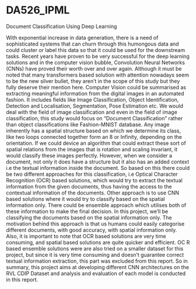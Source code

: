 # DA526_IPML
Document Classification Using Deep Learning

With exponential increase in data generation, there is a need of sophisticated systems that can churn through this humongous data and could cluster or label this data so that it could be used for the downstream tasks. Recent years have proven to be very successful for the deep learning solutions and in the computer vision bubble, Convolution Neural Networks (CNNs) have proved their worth over and over again. Although it must be noted that many transformers based solution with attention nowadays seem to be the new silver bullet, they aren’t in the scope of this study but they fully deserve their mention here. 
	Computer Vision could be summarised as extracting meaningful information from the digital images in an automated fashion. It includes fields like Image Classification, Object Identification, Detection and Localisation, Segmentation, Pose Estimation etc. We would deal with the field of image classification and even in the field of image classification, this study would focus on “Document Classification” rather than object classifications like Fashion-MNIST database. Any image inherently has a spatial structure based on which we determine its class, like two loops connected together form an 8 or Infinity, depending on the orientation. If we could device an algorithm that could extract these sort of spatial relations from the images that is rotation and scaling invariant, it would classify these images perfectly. However, when we consider a document, not only it does have a structure but it also has an added context i.e the textual information inside the document. So based on this there could be two different approaches for this classification, i.e Optical Character Recognition (OCR) based solutions, which would try to extract the textual information from the given documents, thus having the access to the contextual information of the documents. Other approach is to use CNN based solutions where it would try to classify based on the spatial information only. There could be ensemble approach which utilises both of these information to make the final decision. 
	In this project, we’ll be classifying the documents based on the spatial information only. The motivation behind this approach is that us humans could easily categorise different documents, with good accuracy, with spatial information only. Also, it is important to note that OCR based solutions are very time consuming, and spatial based solutions are quite quicker and efficient. OC R based ensemble solutions were are also tried on a smaller dataset for this project, but since it is very time consuming and doesn’t guarantee correct textual information extraction, this part was excluded from this report. 
	So in summary, this project aims at developing different CNN architectures on the RVL CDIP Dataset and analysis and evaluation of each model is conducted in this report. 
